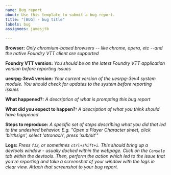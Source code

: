 ```yaml
---
name: Bug report
about: Use this template to submit a bug report.
title: "[BUG] - bug title"
labels: bug
assignees: jamesjtb

---
```


**Browser:**
*Only chromium-based browsers -- like chrome, opera, etc --and the native Foundry VTT client are supported*


**Foundry VTT version:**
*You should be on the latest Foundry VTT application version before reporting issues*


**uesrpg-3ev4 version:**
*Your current version of the uesrpg-3ev4 system module. You should check for updates to the system before reporting issues*


**What happened?:**
*A description of what is prompting this bug report*


**What did you expect to happen?:**
*A description of what you think should have happened*


**Steps to reproduce:**
*A specific set of steps describing what you did that led to the undesired behavior.*
*E.g. "Open a Player Character sheet, click 'birthsign', select 'atronach', press 'submit'"*


**Logs:**
*Press `f12`, or sometimes `ctrl+shift+i`. This should bring up a devtools window - usually docked within the webpage. Click on the `Console` tab within the devtools. Then, perform the action which led to the issue that you're reporting and take a screenshot of your window with the logs in clear view. Attach that screenshot to your bug report.*
